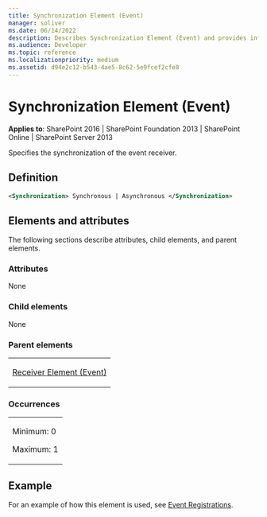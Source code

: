 ```yaml
---
title: Synchronization Element (Event)
manager: soliver
ms.date: 06/14/2022
description: Describes Synchronization Element (Event) and provides information elements and attributes, occurrences, and an example.
ms.audience: Developer
ms.topic: reference
ms.localizationpriority: medium
ms.assetid: d94e2c12-b543-4ae5-8c62-5e9fcef2cfe8
---
```


# Synchronization Element (Event)

**Applies to**: SharePoint 2016 | SharePoint Foundation 2013 | SharePoint Online | SharePoint Server 2013

Specifies the synchronization of the event receiver.

## Definition

```XML
<Synchronization> Synchronous | Asynchronous </Synchronization>
```

## Elements and attributes

The following sections describe attributes, child elements, and parent elements.

### Attributes

None

### Child elements

None

### Parent elements

<table>
<colgroup>
<col width="100%" />
</colgroup>
<tbody>
<tr class="odd">
<td align="left"><p><a href="receiver-element-event.md">Receiver Element (Event)</a></p></td>
</tr>
</tbody>
</table>

### Occurrences

<table>
<colgroup>
<col width="100%" />
</colgroup>
<tbody>
<tr class="odd">
<td align="left"><p>Minimum: 0</p>
<p>Maximum: 1</p></td>
</tr>
</tbody>
</table>

## Example

For an example of how this element is used, see [Event Registrations](event-registrations.md).
